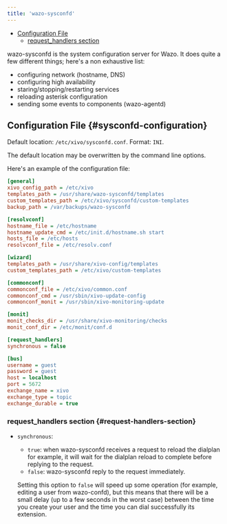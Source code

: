 ```yaml
---
title: 'wazo-sysconfd'
---
```


- [Configuration File](#sysconfd-configuration)
  - [request_handlers section](#request-handlers-section)

wazo-sysconfd is the system configuration server for Wazo. It does quite a few different things;
here's a non exhaustive list:

- configuring network (hostname, DNS)
- configuring high availability
- staring/stopping/restarting services
- reloading asterisk configuration
- sending some events to components (wazo-agentd)

## Configuration File {#sysconfd-configuration}

Default location: `/etc/xivo/sysconfd.conf`. Format: `INI`.

The default location may be overwritten by the command line options.

Here's an example of the configuration file:

```ini
[general]
xivo_config_path = /etc/xivo
templates_path = /usr/share/wazo-sysconfd/templates
custom_templates_path = /etc/xivo/sysconfd/custom-templates
backup_path = /var/backups/wazo-sysconfd

[resolvconf]
hostname_file = /etc/hostname
hostname_update_cmd = /etc/init.d/hostname.sh start
hosts_file = /etc/hosts
resolvconf_file = /etc/resolv.conf

[wizard]
templates_path = /usr/share/xivo-config/templates
custom_templates_path = /etc/xivo/custom-templates

[commonconf]
commonconf_file = /etc/xivo/common.conf
commonconf_cmd = /usr/sbin/xivo-update-config
commonconf_monit = /usr/sbin/xivo-monitoring-update

[monit]
monit_checks_dir = /usr/share/xivo-monitoring/checks
monit_conf_dir = /etc/monit/conf.d

[request_handlers]
synchronous = false

[bus]
username = guest
password = guest
host = localhost
port = 5672
exchange_name = xivo
exchange_type = topic
exchange_durable = true
```

### request_handlers section {#request-handlers-section}

- `synchronous`:

  - `true`: when wazo-sysconfd receives a request to reload the dialplan for example, it will wait
    for the dialplan reload to complete before replying to the request.
  - `false`: wazo-sysconfd reply to the request immediately.

  Setting this option to `false` will speed up some operation (for example, editing a user from
  wazo-confd), but this means that there will be a small delay (up to a few seconds in the worst
  case) between the time you create your user and the time you can dial successfully its extension.
